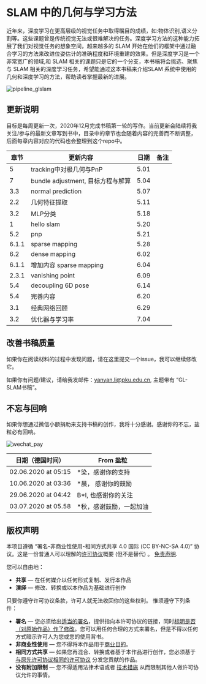 # SLAM 中的几何与学习方法 

近年来，深度学习在更高层级的视觉任务中取得瞩目的成绩，如:物体识别,语义分割等。这些课题曾是传统视觉无法或很难解决的任务。深度学习方法的这种能力拓展了我们对视觉任务的想象空间，越来越多的 SLAM 开始在他们的框架中通过融合学习的方法来改进位姿估计的准确程度和环境重建的效果。但是深度学习是一个非常宽广的领域,和 SLAM 相关的课题只是它的一个分支，本书稿将会挑选、聚焦与 SLAM 相关的深度学习任务，希望能通过这本书稿来介绍SLAM 系统中使用的几何和深度学习的方法，帮助读者掌握最新的进展。

![pipeline_glslam](images/pipeline_glslam.png)

## 更新说明

目标是每周更新一次，2020年12月完成书稿第一轮的写作。当前更新会陆续将我关注/参与的最新文章写到书中，目录中的章节也会随着内容的完善而不断调整，后面每章内容对应的代码也会整理到这个repo中。

| 章节  | 更新内容                          | 日期 | 备注 |
| ----- | --------------------------------- | :--: | ---: |
| 5     | tracking中对极几何与PnP           | 5.01 |      |
| 7     | bundle adjustment, 目标方程与解算 | 5.04 |      |
| 3.3   | normal prediction                 | 5.07 |      |
| 2.2   | 几何特征提取                      | 5.11 |      |
| 3.2   | MLP分类                           | 5.18 |      |
| 1     | hello slam                        | 5.20 |      |
| 5.2   | pnp                               | 5.21 |      |
| 6.1.1 | sparse mapping                    | 5.28 |      |
| 6.2   | dense mapping                     | 6.02 |      |
| 6.1.1 | 增加内容 sparse mapping           | 6.04 |      |
| 2.3.1 | vanishing point                   | 6.09 |      |
| 5.4   | decoupling 6D pose                | 6.14 |      |
| 5.4   | 完善内容                          | 6.20 |      |
| 3.1   | 经典网络回顾                      | 6.29 |      |
| 3.2   | 优化器与学习率                    | 7.04 |      |
## 改善书稿质量

如果你在阅读材料的过程中发现问题，请在这里提交一个issue，我可以继续修改它。

如果你有问题/建议，请给我发邮件：yanyan.li@pku.edu.cn, 主题带有 “GL-SLAM书稿”。

## 不忘与回响

如果你想通过微信小额捐助来支持书稿的创作，我将十分感谢。感谢你的不忘，盐粒必有回响。

![wechat_pay](images/wechat_pay.png)

| 日期（德国时间）    | From 盐粒               |
| ------------------- | ----------------------- |
| 02.06.2020 at 05:15 | *染，感谢你的支持       |
| 10.06.2020 at 03:36 | *晨， 感谢你的鼓励      |
| 29.06.2020 at 04:42 | B*I, 也感谢你的关注     |
| 03.07.2020 at 05.58 | *秋，感谢鼓励，一起加油 |


## 版权声明

本项目遵循 “署名-非商业性使用-相同方式共享 4.0 国际 (CC BY-NC-SA 4.0)” 协议。这是一份普通人可以理解的[许可协议](https://creativecommons.org/licenses/by-nc-sa/4.0/legalcode.zh-Hans)概要 (但不是替代) 。 [免责声明](https://creativecommons.org/licenses/by-nc-sa/4.0/deed.zh#).

您可以自由地：

- **共享** — 在任何媒介以任何形式复制、发行本作品
- **演绎** — 修改、转换或以本作品为基础进行创作

只要你遵守许可协议条款，许可人就无法收回你的这些权利。 惟须遵守下列条件：

- **署名** — 您必须给出[适当的署名](https://creativecommons.org/licenses/by-nc-sa/4.0/deed.zh#)，提供指向本许可协议的链接，同时[标明是否（对原始作品）作了修改](https://creativecommons.org/licenses/by-nc-sa/4.0/deed.zh#)。您可以用任何合理的方式来署名，但是不得以任何方式暗示许可人为您或您的使用背书。
- **非商业性使用** — 您不得将本作品用于[商业目的](https://creativecommons.org/licenses/by-nc-sa/4.0/deed.zh#)。
- **相同方式共享** — 如果您再混合、转换或者基于本作品进行创作，您必须基于[与原先许可协议相同的许可协议](https://creativecommons.org/licenses/by-nc-sa/4.0/deed.zh#) 分发您贡献的作品。
- **没有附加限制** — 您不得适用法律术语或者 [技术措施](https://creativecommons.org/licenses/by-nc-sa/4.0/deed.zh#) 从而限制其他人做许可协议允许的事情。


